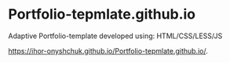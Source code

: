 # Portfolio-tepmlate.github.io

 Adaptive Portfolio-template developed using: HTML/CSS/LESS/JS
 
 https://ihor-onyshchuk.github.io/Portfolio-tepmlate.github.io/. 
